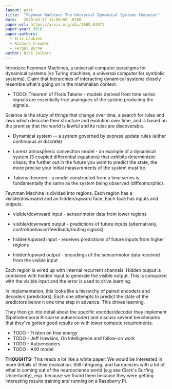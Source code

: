 ```yaml
---
layout: post
title:  "Feynman Machine: The Universal Dynamical Systems Computer"
date:   2020-03-27 12:00:00 -0700
paper-url: https://arxiv.org/abs/1609.03971
paper-year: 2016
paper-authors:
  - Eric Laukien
  - Richard Crowder
  - Fergal Byrne
author: Nick Jalbert
---
```


Introduce Feynman Machines, a universal computer paradigms for
dynamical systems (vs Turing machines, a universal computer for
symbolic systems).  Claim that hierarchies of interacting dynamical
systems closely resemble what's going on in the mammalian context.

* TODO: Theorem of Floris Takens - models derived from time series
  signals are essentially true analogues of the system producing the
  signals.

Science is the study of things that change over time, a search for
rules and laws which describe their structure and evolution over
time, and is based on the premise that the world is lawful and its
rules are discoverable.

* Dynamical system -- a system governed by express update rules
  (either continuous or discrete)

* Lorenz atmospheric convection model - an example of a dynamical
  system (3 coupled differential equations) that exhibits
  deterministic chaos; the further out in the future you want to
  predict the state, the more precise your initial measurements of
  the system must be.

* Takens theorem - a model constructed from a time series is
  fundamentally the same as the system being observed
  (diffeomorphic).

Feynman Machine is divided into regions.  Each region has a
visible/downward and an hidden/upward face.  Each face has inputs and
outputs.

* visible/downward input - sensorimotor data from lower regions

* visible/downward output - predictions of future inputs
  (alternatively, control/behavior/feedback/routing signals)

* hidden/upward input - receives predictions of future inputs from
  higher regions

* hidden/upward output - encodings of the sensorimotor data received
  from the visible input

Each region is wired up with internal recurrent channels.  Hidden
output is combined with hidden input to generate the visible output.
This is compared with the visible input and the error is used to
drive learning.

In implementation, this looks like a hierarchy of paired encoders and
decoders (predictors).  Each one attempts to predict the state of the
predictors below it one time step in advance.  This drives learning.

They then go into detail about the specific encoder/decoder they
implement (Spatiotemporal K-sparse autoencoder) and discuss several
benchmarks that they've gotten good results on with lower compute
requirements.

* TODO - Friston on free energy
* TODO - Jeff Hawkins, On Intelligence and follow-on work
* TODO - Autoencoders
* TODO - AIXI model

**THOUGHTS:** This reads a lot like a white paper.  We would be
interested in more details of their evaluation. Still intriguing, and
harmonizes with a lot of what is coming out of the neuroscience world
(e.g see Clark's Surfing Uncertainty), esp. because we found them
because they were getting interesting results training and running on
a Raspberry Pi.

